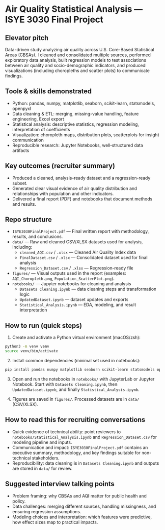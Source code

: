 # Air Quality Statistical Analysis — ISYE 3030 Final Project

## Elevator pitch
Data-driven study analyzing air quality across U.S. Core-Based Statistical Areas (CBSAs). I cleaned and consolidated multiple sources, performed exploratory data analysis, built regression models to test associations between air quality and socio-demographic indicators, and produced visualizations (including choropleths and scatter plots) to communicate findings.

## Tools & skills demonstrated
- Python: pandas, numpy, matplotlib, seaborn, scikit-learn, statsmodels, openpyxl
- Data cleaning & ETL: merging, missing-value handling, feature engineering, Excel export
- Statistical analysis: descriptive statistics, regression modeling, interpretation of coefficients
- Visualization: choropleth maps, distribution plots, scatterplots for insight communication
- Reproducible research: Jupyter Notebooks, well-structured data artifacts

## Key outcomes (recruiter summary)
- Produced a cleaned, analysis-ready dataset and a regression-ready subset.
- Generated clear visual evidence of air quality distribution and relationships with population and other indicators.
- Delivered a final report (PDF) and notebooks that document methods and results.

## Repo structure
- `ISYE3030FinalProject.pdf` — Final written report with methodology, results, and conclusions.
- `data/` — Raw and cleaned CSV/XLSX datasets used for analysis, including:
  - `cleaned_AQI.csv` / `.xlsx` — Cleaned Air Quality Index data
  - `FinalDataset.csv` / `.xlsx` — Consolidated dataset used for final analysis
  - `Regression_Dataset.csv` / `.xlsx` — Regression-ready file
- `figures/` — Visual outputs used in the report (examples: `AQI_Choropleth.png`, `Population_ScatterPlot.png`).
- `notebooks/` — Jupyter notebooks for cleaning and analysis
  - `Datasets Cleaning.ipynb` — data cleaning steps and transformation logic
  - `UpdatedDataset.ipynb` — dataset updates and exports
  - `Statistical_Analysis.ipynb` — EDA, modeling, and result interpretation

## How to run (quick steps)
1. Create and activate a Python virtual environment (macOS/zsh):

```bash
python3 -m venv venv
source venv/bin/activate
```

2. Install common dependencies (minimal set used in notebooks):

```bash
pip install pandas numpy matplotlib seaborn scikit-learn statsmodels openpyxl jupyterlab
```

3. Open and run the notebooks in `notebooks/` with JupyterLab or Jupyter Notebook. Start with `Datasets Cleaning.ipynb`, then `UpdatedDataset.ipynb`, and finally `Statistical_Analysis.ipynb`.

4. Figures are saved in `figures/`. Processed datasets are in `data/` (CSV/XLSX).

## How to read this for recruiting conversations
- Quick evidence of technical ability: point reviewers to `notebooks/Statistical_Analysis.ipynb` and `Regression_Dataset.csv` for modeling pipeline and inputs.
- Communication and impact: `ISYE3030FinalProject.pdf` contains an executive summary, methodology, and key findings suitable for non-technical stakeholders.
- Reproducibility: data cleaning is in `Datasets Cleaning.ipynb` and outputs are stored in `data/` for review.

## Suggested interview talking points
- Problem framing: why CBSAs and AQI matter for public health and policy.
- Data challenges: merging different sources, handling missingness, and ensuring regression assumptions.
- Modeling choices and interpretation: which features were predictive, how effect sizes map to practical impacts.